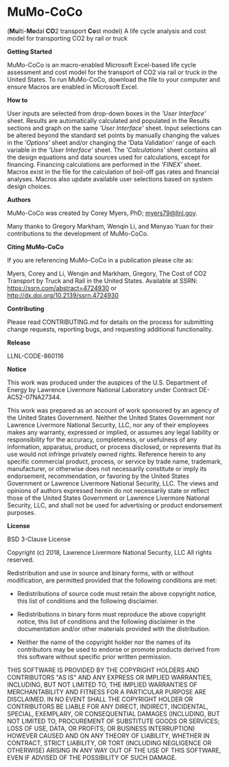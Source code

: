 # MuMo-CoCo
(**Mu**lti-**Mo**dal **CO**2 transport **Co**st model) A life cycle analysis and cost model for transporting CO2 by rail or truck

**Getting Started**

MuMo-CoCo is an macro-enabled Microsoft Excel-based life cycle assessment and cost model for the transport of CO2 via rail or truck in the United States. To run MuMo-CoCo, download the file to your computer and ensure Macros are enabled in Microsoft Excel.

**How to**

User inputs are selected from drop-down boxes in the _'User Interface'_ sheet. Results are automatically calculated and populated in the Results sections and graph on the same _'User Interface'_ sheet.
Input selections can be altered beyond the standard set points by manually changing the values in the _'Options'_ sheet and/or changing the 'Data Validation' range of each variable in the _'User Interface'_ sheet. 
The _'Calculations'_ sheet contains all the design equations and data sources used for calculations, except for financing. Financing calculations are performed in the _'FINEX'_ sheet.
Macros exist in the file for the calculation of boil-off gas rates and financial analyses. Macros also update available user selections based on system design choices.

**Authors**

MuMo-CoCo was created by Corey Myers, PhD; myers79@llnl.gov.

Many thanks to Gregory Markham, Wenqin Li, and Menyao Yuan for their contributions to the development of MuMo-CoCo.

**Citing MuMo-CoCo**

If you are referencing MuMo-CoCo in a publication please cite as:

Myers, Corey and Li, Wenqin and Markham, Gregory, The Cost of CO2 Transport by Truck and Rail in the United States. Available at SSRN: https://ssrn.com/abstract=4724930 or http://dx.doi.org/10.2139/ssrn.4724930

**Contributing**

Please read CONTRIBUTING.md for details on the process for submitting change requests, reporting bugs, and requesting additional functionality.

**Release**

LLNL-CODE-860116

**Notice**

This work was produced under the auspices of the U.S. Department of Energy by
Lawrence Livermore National Laboratory under Contract DE-AC52-07NA27344.

This work was prepared as an account of work sponsored by an agency of the
United States Government. Neither the United States Government nor Lawrence
Livermore National Security, LLC, nor any of their employees makes any warranty,
expressed or implied, or assumes any legal liability or responsibility for the
accuracy, completeness, or usefulness of any information, apparatus, product, or
process disclosed, or represents that its use would not infringe privately owned
rights. Reference herein to any specific commercial product, process, or service
by trade name, trademark, manufacturer, or otherwise does not necessarily
constitute or imply its endorsement, recommendation, or favoring by the United
States Government or Lawrence Livermore National Security, LLC. The views and
opinions of authors expressed herein do not necessarily state or reflect those
of the United States Government or Lawrence Livermore National Security, LLC,
and shall not be used for advertising or product endorsement purposes.

**License**

BSD 3-Clause License

Copyright (c) 2018, Lawrence Livermore National Security, LLC
All rights reserved.

Redistribution and use in source and binary forms, with or without
modification, are permitted provided that the following conditions are met:

* Redistributions of source code must retain the above copyright notice, this
  list of conditions and the following disclaimer.

* Redistributions in binary form must reproduce the above copyright notice,
  this list of conditions and the following disclaimer in the documentation
  and/or other materials provided with the distribution.

* Neither the name of the copyright holder nor the names of its
  contributors may be used to endorse or promote products derived from
  this software without specific prior written permission.

THIS SOFTWARE IS PROVIDED BY THE COPYRIGHT HOLDERS AND CONTRIBUTORS "AS IS"
AND ANY EXPRESS OR IMPLIED WARRANTIES, INCLUDING, BUT NOT LIMITED TO, THE
IMPLIED WARRANTIES OF MERCHANTABILITY AND FITNESS FOR A PARTICULAR PURPOSE ARE
DISCLAIMED. IN NO EVENT SHALL THE COPYRIGHT HOLDER OR CONTRIBUTORS BE LIABLE
FOR ANY DIRECT, INDIRECT, INCIDENTAL, SPECIAL, EXEMPLARY, OR CONSEQUENTIAL
DAMAGES (INCLUDING, BUT NOT LIMITED TO, PROCUREMENT OF SUBSTITUTE GOODS OR
SERVICES; LOSS OF USE, DATA, OR PROFITS; OR BUSINESS INTERRUPTION) HOWEVER
CAUSED AND ON ANY THEORY OF LIABILITY, WHETHER IN CONTRACT, STRICT LIABILITY,
OR TORT (INCLUDING NEGLIGENCE OR OTHERWISE) ARISING IN ANY WAY OUT OF THE USE
OF THIS SOFTWARE, EVEN IF ADVISED OF THE POSSIBILITY OF SUCH DAMAGE.

